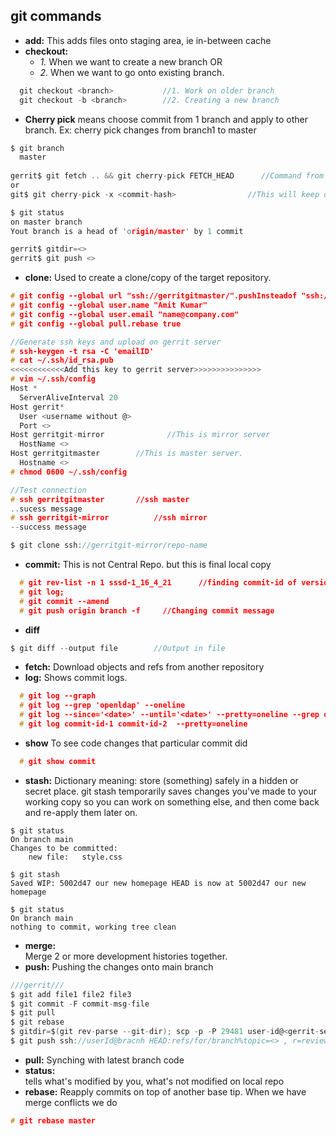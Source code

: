 ## git commands
- **add:**    This adds files onto staging area, ie in-between cache
- **checkout:**
  - _1._ When we want to create a new branch OR
  - _2._ When we want to go onto existing branch.
```c
  git checkout <branch>           //1. Work on older branch
  git checkout -b <branch>        //2. Creating a new branch
```
- **Cherry pick** means choose commit from 1 branch and apply to other branch. Ex: cherry pick changes from branch1 to master
```c
$ git branch
  master
  
gerrit$ git fetch .. && git cherry-pick FETCH_HEAD      //Command from gerrit PR > Download Patch > Cherry Pick
or
git$ git cherry-pick -x <commit-hash>                //This will keep original hash intact(for history)

$ git status
on master branch
Yout branch is a head of 'origin/master' by 1 commit

gerrit$ gitdir=<>
gerrit$ git push <>
```
- **clone:** Used to create a clone/copy of the target repository.
```c
# git config --global url "ssh://gerritgitmaster/".pushInsteadof "ssh://gerritgit/"
# git config --global user.name "Amit Kumar"
# git config --global user.email "name@company.com"
# git config --global pull.rebase true

//Generate ssh keys and upload on gerrit server
# ssh-keygen -t rsa -C 'emailID'
# cat ~/.ssh/id_rsa.pub
<<<<<<<<<<<<Add this key to gerrit server>>>>>>>>>>>>>>>
# vim ~/.ssh/config
Host *
  ServerAliveInterval 20
Host gerrit*
  User <username without @>
  Port <>
Host gerritgit-mirror              //This is mirror server
  HostName <>
Host gerritgitmaster        //This is master server.
  Hostname <>
# chmod 0600 ~/.ssh/config  

//Test connection
# ssh gerritgitmaster       //ssh master
..sucess message
# ssh gerritgit-mirror          //ssh mirror
--success message

$ git clone ssh://gerritgit-mirror/repo-name
```

- **commit:**    This is not Central Repo. but this is final local copy
```c
  # git rev-list -n 1 sssd-1_16_4_21      //finding commit-id of version
  # git log;   
  # git commit --amend    
  # git push origin branch -f     //Changing commit message
```
- **diff**
```c
$ git diff --output file        //Output in file
```
- **fetch:**    Download objects and refs from another repository
- **log:**    Shows commit logs.
```c
  # git log --graph
  # git log --grep 'openldap' --oneline
  # git log --since='<date>' --until='<date>' --pretty=oneline --grep openldap     //Look for commits between dates
  # git log commit-id-1 commit-id-2  --pretty=oneline                       //Look for commits between commit-ids
```
- **show** To see code changes that particular commit did
```c
  # git show commit
```
- **stash:** 
Dictionary meaning: store (something) safely in a hidden or secret place. git stash temporarily saves changes you've made to your working copy so you can work on something else, and then come back and re-apply them later on.
```git
$ git status
On branch main
Changes to be committed:
    new file:   style.css

$ git stash
Saved WIP: 5002d47 our new homepage HEAD is now at 5002d47 our new homepage

$ git status
On branch main
nothing to commit, working tree clean
```
- **merge:**    
Merge 2 or more development histories together.
- **push:** Pushing the changes onto main branch
```c
///gerrit///
$ git add file1 file2 file3
$ git commit -F commit-msg-file
$ git pull
$ git rebase
$ gitdir=$(git rev-parse --git-dir); scp -p -P 29481 user-id@<gerrit-server>:hools/commit-msg $(gitdir)/hooks
$ git push ssh://userId@bracnh HEAD:refs/for/branch%topic=<> , r=reviewer@test.com
```
- **pull:**
Synching with latest branch code
- **status:**    
tells what's modified by you, what's not modified on local repo
- **rebase:** 
Reapply commits on top of another base tip. When we have merge conflicts we do
```c
# git rebase master
```
